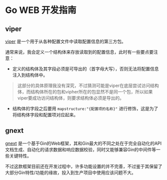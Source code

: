 # Go WEB 开发指南

## viper

[viper](https://pkg.go.dev/github.com/dvln/viper#section-readme) 是一个用于从各种配置文件中读取配置信息的第三方包。

通常来说，我会定义一个结构体来存放读取到的配置信息，此时有一些要点要注意：

- 定义的结构体及其字段必须是可导出的（首字母大写），否则无法将配置信息注入到结构体中。
> 这部分的具体原理我没有深究，不过猜测可能是viper在底层尝试访问结构体，而结构体所在的包和vipher所在的包显然不是同一个包，所以如果viper要成功访问结构体，则要求结构体必须是导出的。
- 结构体的字段之后要用 `mapstructure:"{配置项的名称}"` 进行修饰，这是为了将结构体字段和配置项对应起来。

## gnext

[gnext](https://meteran.github.io/gnext/documentation/site/) 是一个基于Gin的Web框架，其和Gin最大的不同之处在于完全自动化的API文档生成、自动化的请求数据和响应数据校验，同时又能够兼容Gin的中间件等一些关键特性。

不过这款框架目前还在开发过程中，许多功能设置的并不完善，不过鉴于其保留了大部分Gin特性/功能的缘故，投入到生产项目中使用应该问题不大。